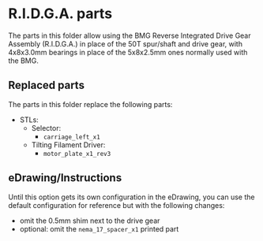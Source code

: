 # R.I.D.G.A. parts

The parts in this folder allow using the BMG Reverse Integrated Drive Gear Assembly (R.I.D.G.A.) in place of the 50T spur/shaft and drive gear, with 4x8x3.0mm bearings in place of the 5x8x2.5mm ones normally used with the BMG. 

## Replaced parts

The parts in this folder replace the following parts:

- STLs:
  - Selector:
    - `carriage_left_x1`
  - Tilting Filament Driver:
    - `motor_plate_x1_rev3`

## eDrawing/Instructions

Until this option gets its own configuration in the eDrawing, you can use the default configuration for reference but with the following changes:

- omit the 0.5mm shim next to the drive gear
- optional: omit the `nema_17_spacer_x1` printed part